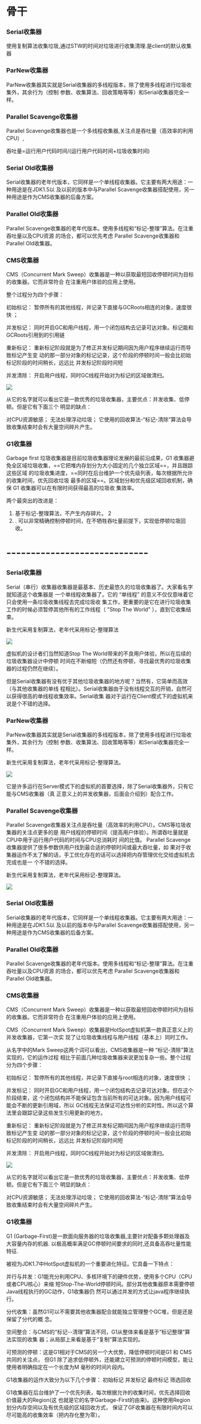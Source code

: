 # 骨干

### Serial收集器

使用复制算法收集垃圾,通过STW的时间对垃圾进行收集清理.是client的默认收集器

### ParNew收集器

ParNew收集器其实就是Serial收集器的多线程版本，除了使⽤多线程进⾏垃圾收集外，其余⾏为（控制 参数、收集算法、回收策略等等）和Serial收集器完全⼀样。 

### Parallel Scavenge收集器

Parallel Scavenge收集器也是一个多线程收集器,关注点是吞吐量（⾼效率的利⽤CPU）,

吞吐量=运行用户代码时间/(运行用户代码时间+垃圾收集时间)

### Serial Old收集器

 Serial收集器的⽼年代版本，它同样是⼀个单线程收集器。它主要有两⼤⽤途：⼀种⽤途是在JDK1.5以 及以前的版本中与Parallel Scavenge收集器搭配使⽤，另⼀种⽤途是作为CMS收集器的后备⽅案。 

### Parallel Old收集器

 Parallel Scavenge收集器的⽼年代版本。使⽤多线程和“标记-整理”算法。在注重吞吐量以及CPU资源 的场合，都可以优先考虑 Parallel Scavenge收集器和Parallel Old收集器。 

### CMS收集器

CMS（Concurrent Mark Sweep）收集器是⼀种以获取最短回收停顿时间为⽬标的收集器。它⽽⾮常符合 在注重⽤户体验的应⽤上使⽤。

整个过程分为四个步骤： 

初始标记： 暂停所有的其他线程，并记录下直接与GCRoots相连的对象，速度很快 ；

 并发标记： 同时开启GC和⽤户线程，⽤⼀个闭包结构去记录可达对象。标记能和GCRoots引用到的引用链

重新标记： 重新标记阶段就是为了修正并发标记期间因为⽤户程序继续运⾏⽽导致标记产⽣变 动的那⼀部分对象的标记记录，这个阶段的停顿时间⼀般会⽐初始标记阶段的时间稍⻓，远远⽐ 并发标记阶段时间短 

并发清除： 开启⽤户线程，同时GC线程开始对为标记的区域做清扫。 

![](assets/QQ截图20201225230510.png)

从它的名字就可以看出它是⼀款优秀的垃圾收集器，主要优点：并发收集、低停顿。但是它有下⾯三个 明显的缺点： 

对CPU资源敏感； ⽆法处理浮动垃圾； 它使⽤的回收算法-“标记-清除”算法会导致收集结束时会有⼤量空间碎⽚产⽣。 

### G1收集器

Garbage first 垃圾收集器是目前垃圾收集器理论发展的最前沿成果，G1 收集器避免全区域垃圾收集，==它把堆内存划分为大小固定的几个独立区域==，并且跟踪这些区域 的垃圾收集进度，==同时在后台维护一个优先级列表，每次根据所允许的收集时间，优先回收垃圾 最多的区域==。区域划分和优先级区域回收机制，确保 G1 收集器可以在有限时间获得最高的垃圾收 集效率。 

两个最突出的改进是： 

1. 基于标记-整理算法，不产生内存碎片。 2
2. . 可以非常精确控制停顿时间，在不牺牲吞吐量前提下，实现低停顿垃圾回收。 

# -----------------------------

### Serial收集器 

Serial（串⾏）收集器收集器是最基本、历史最悠久的垃圾收集器了。⼤家看名字就知道这个收集器是 ⼀个单线程收集器了。它的 “单线程” 的意义不仅仅意味着它只会使⽤⼀条垃圾收集线程去完成垃圾收 集⼯作，更重要的是它在进⾏垃圾收集⼯作的时候必须暂停其他所有的⼯作线程（ "Stop The World" ），直到它收集结束。 

新⽣代采⽤复制算法，⽼年代采⽤标记-整理算法 

![](assets/QQ截图20201225230146.png)

虚拟机的设计者们当然知道Stop The World带来的不良⽤户体验，所以在后续的垃圾收集器设计中停顿 时间在不断缩短（仍然还有停顿，寻找最优秀的垃圾收集器的过程仍然在继续）。 

但是Serial收集器有没有优于其他垃圾收集器的地⽅呢？当然有，它简单⽽⾼效（与其他收集器的单线 程相⽐）。Serial收集器由于没有线程交互的开销，⾃然可以获得很⾼的单线程收集效率。Serial收集 器对于运⾏在Client模式下的虚拟机来说是个不错的选择。 

### ParNew收集器 

ParNew收集器其实就是Serial收集器的多线程版本，除了使⽤多线程进⾏垃圾收集外，其余⾏为（控制 参数、收集算法、回收策略等等）和Serial收集器完全⼀样。 

新⽣代采⽤复制算法，⽼年代采⽤标记-整理算法。 

![](assets/QQ截图20201225230234.png)

它是许多运⾏在Server模式下的虚拟机的⾸要选择，除了Serial收集器外，只有它能与CMS收集器（真 正意义上的并发收集器，后⾯会介绍到）配合⼯作。 

### Parallel Scavenge收集器 

Parallel Scavenge收集器关注点是吞吐量（⾼效率的利⽤CPU）。CMS等垃圾收集器的关注点更多的是 ⽤户线程的停顿时间（提⾼⽤户体验）。所谓吞吐量就是CPU中⽤于运⾏⽤户代码的时间与CPU总消耗时 间的⽐值。 Parallel Scavenge收集器提供了很多参数供⽤户找到最合适的停顿时间或最⼤吞吐量，如 果对于收集器运作不太了解的话，⼿⼯优化存在的话可以选择把内存管理优化交给虚拟机去完成也是⼀ 个不错的选择。 

新⽣代采⽤复制算法，⽼年代采⽤标记-整理算法。 

![](assets/QQ截图20201225230325.png)

### Serial Old收集器

 Serial收集器的⽼年代版本，它同样是⼀个单线程收集器。它主要有两⼤⽤途：⼀种⽤途是在JDK1.5以 及以前的版本中与Parallel Scavenge收集器搭配使⽤，另⼀种⽤途是作为CMS收集器的后备⽅案。 

### Parallel Old收集器

 Parallel Scavenge收集器的⽼年代版本。使⽤多线程和“标记-整理”算法。在注重吞吐量以及CPU资源 的场合，都可以优先考虑 Parallel Scavenge收集器和Parallel Old收集器。 

### CMS收集器 

CMS（Concurrent Mark Sweep）收集器是⼀种以获取最短回收停顿时间为⽬标的收集器。它⽽⾮常符合 在注重⽤户体验的应⽤上使⽤。

 CMS（Concurrent Mark Sweep）收集器是HotSpot虚拟机第⼀款真正意义上的并发收集器，它第⼀次实 现了让垃圾收集线程与⽤户线程（基本上）同时⼯作。 

从名字中的Mark Sweep这两个词可以看出，CMS收集器是⼀种 “标记-清除”算法实现的，它的运作过程 相⽐于前⾯⼏种垃圾收集器来说更加复杂⼀些。整个过程分为四个步骤： 

初始标记： 暂停所有的其他线程，并记录下直接与root相连的对象，速度很快 ；

 并发标记： 同时开启GC和⽤户线程，⽤⼀个闭包结构去记录可达对象。但在这个阶段结束，这 个闭包结构并不能保证包含当前所有的可达对象。因为⽤户线程可能会不断的更新引⽤域，所以 GC线程⽆法保证可达性分析的实时性。所以这个算法⾥会跟踪记录这些发⽣引⽤更新的地⽅。 

重新标记： 重新标记阶段就是为了修正并发标记期间因为⽤户程序继续运⾏⽽导致标记产⽣变 动的那⼀部分对象的标记记录，这个阶段的停顿时间⼀般会⽐初始标记阶段的时间稍⻓，远远⽐ 并发标记阶段时间短 

并发清除： 开启⽤户线程，同时GC线程开始对为标记的区域做清扫。 

![](assets/QQ截图20201225230510.png)

从它的名字就可以看出它是⼀款优秀的垃圾收集器，主要优点：并发收集、低停顿。但是它有下⾯三个 明显的缺点： 

对CPU资源敏感； ⽆法处理浮动垃圾； 它使⽤的回收算法-“标记-清除”算法会导致收集结束时会有⼤量空间碎⽚产⽣。 

### G1收集器 

G1 (Garbage-First)是⼀款⾯向服务器的垃圾收集器,主要针对配备多颗处理器及⼤容量内存的机器. 以极⾼概率满⾜GC停顿时间要求的同时,还具备⾼吞吐量性能特征. 

被视为JDK1.7中HotSpot虚拟机的⼀个重要进化特征。它具备⼀下特点： 

并⾏与并发：G1能充分利⽤CPU、多核环境下的硬件优势，使⽤多个CPU（CPU或者CPU核⼼）来缩 短Stop-The-World停顿时间。部分其他收集器原本需要停顿Java线程执⾏的GC动作，G1收集器仍 然可以通过并发的⽅式让java程序继续执⾏。 

分代收集：虽然G1可以不需要其他收集器配合就能独⽴管理整个GC堆，但是还是保留了分代的概 念。

 空间整合：与CMS的“标记--清理”算法不同，G1从整体来看是基于“标记整理”算法实现的收集 器；从局部上来看是基于“复制”算法实现的。 

可预测的停顿：这是G1相对于CMS的另⼀个⼤优势，降低停顿时间是G1 和 CMS 共同的关注点， 但G1 除了追求低停顿外，还能建⽴可预测的停顿时间模型，能让使⽤者明确指定在⼀个⻓度为M 毫秒的时间⽚段内。 

G1收集器的运作⼤致分为以下⼏个步骤： 初始标记 并发标记 最终标记 筛选回收 

G1收集器在后台维护了⼀个优先列表，每次根据允许的收集时间，优先选择回收价值最⼤的Region(这 也就是它的名字Garbage-First的由来)。这种使⽤Region划分内存空间以及有优先级的区域回收⽅式， 保证了GF收集器在有限时间内可以尽可能⾼的收集效率（把内存化整为零）。 
